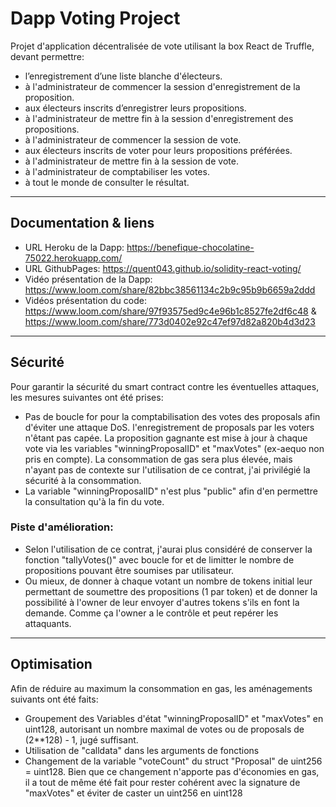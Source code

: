 # Dapp Voting Project

Projet d'application décentralisée de vote utilisant la box React de Truffle, devant permettre:


- l’enregistrement d’une liste blanche d'électeurs.
- à l'administrateur de commencer la session d'enregistrement de la proposition.
- aux électeurs inscrits d’enregistrer leurs propositions.
- à l'administrateur de mettre fin à la session d'enregistrement des propositions.
- à l'administrateur de commencer la session de vote.
- aux électeurs inscrits de voter pour leurs propositions préférées.
- à l'administrateur de mettre fin à la session de vote.
- à l'administrateur de comptabiliser les votes.
- à tout le monde de consulter le résultat.
---


## Documentation & liens

- URL Heroku de la Dapp: https://benefique-chocolatine-75022.herokuapp.com/
- URL GithubPages: https://quent043.github.io/solidity-react-voting/
- Vidéo présentation de la Dapp: https://www.loom.com/share/82bbc38561134c2b9c95b9b6659a2ddd
- Vidéos présentation du code: https://www.loom.com/share/97f93575ed9c4e96b1c8527fe2df6c48 & https://www.loom.com/share/773d0402e92c47ef97d82a820b4d3d23

---

## Sécurité

Pour garantir la sécurité du smart contract contre les éventuelles attaques, les mesures suivantes ont été prises:

- Pas de boucle for pour la comptabilisation des votes des proposals afin d'éviter une attaque DoS. 
l'enregistrement de proposals par les voters n'êtant pas capée. La proposition gagnante est mise à jour à chaque vote via les variables "winningProposalID" et "maxVotes" (ex-aequo non pris en compte).
La consommation de gas sera plus élevée, mais n'ayant pas de contexte sur l'utilisation de ce contrat, j'ai privilégié la sécurité à la consommation.
- La variable "winningProposalID" n'est plus "public" afin d'en permettre la consultation qu'à la fin du vote.

### Piste d'amélioration: 
- Selon l'utilisation de ce contrat, j'aurai plus considéré de conserver la fonction "tallyVotes()" avec boucle for et de  limitter le nombre de propositions pouvant être soumises par utilisateur.
- Ou mieux, de donner à chaque votant un nombre de tokens initial leur permettant de soumettre des propositions (1 par token) et de donner la possibilité à l'owner de leur envoyer d'autres tokens s'ils en font la demande. Comme ça l'owner a le contrôle et peut repérer les attaquants.

---

## Optimisation

Afin de réduire au maximum la consommation en gas, les aménagements suivants ont été faits:

- Groupement des Variables d'état "winningProposalID" et "maxVotes" en uint128, autorisant un nombre maximal de votes ou de proposals de (2**128) - 1, jugé suffisant.
- Utilisation de "calldata" dans les arguments de fonctions
- Changement de la variable "voteCount" du struct "Proposal" de uint256 = uint128. Bien que ce changement n'apporte pas d'économies en gas, il a tout de même été fait pour rester cohérent avec la signature de "maxVotes" et éviter de caster un uint256 en uint128

